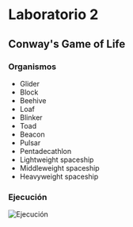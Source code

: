 # Laboratorio 2
## Conway's Game of Life

### Organismos

- Glider
- Block
- Beehive
- Loaf
- Blinker
- Toad
- Beacon
- Pulsar
- Pentadecathlon
- Lightweight spaceship
- Middleweight spaceship
- Heavyweight spaceship

### Ejecución

![Ejecución](https://github.com/markalbrand56/GC-Laboratorio-2/blob/master/2023-07-24-17-39-22.gif)